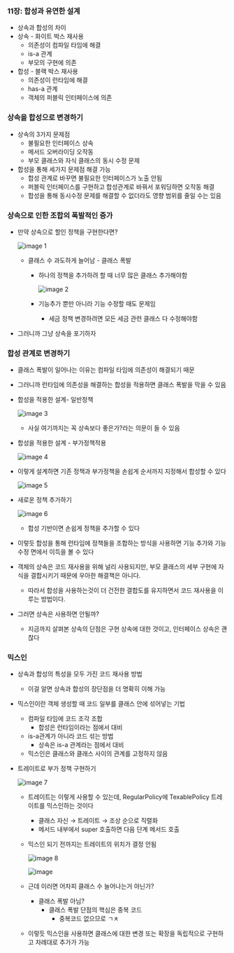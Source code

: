 ### 11장: 합성과 유연한 설계
- 상속과 합성의 차이
- 상속 - 화이트 박스 재사용
    - 의존성이 컴파일 타임에 해결
    - is-a 관계
    - 부모의 구현에 의존
- 합성 - 블랙 박스 재사용
    - 의존성이 런타임에 해결
    - has-a 관계
    - 객체의 퍼블릭 인터페이스에 의존

### 상속을 합성으로 변경하기

- 상속의 3가지 문제점
    - 불필요한 인터페이스 상속
    - 메서드 오버라이딩 오작동
    - 부모 클래스와 자식 클래스의 동시 수정 문제
- 합성을 통해 세가지 문제점 해결 가능
    - 합성 관계로 바꾸면 불필요한 인터페이스가 노출 안됨
    - 퍼블릭 인터페이스를 구현하고 합성관계로 바꿔서 포워딩하면 오작동 해결
    - 합성을 통해 동시수정 문제를 해결할 수 없더라도 영향 범위를 줄일 수는 있음

### 상속으로 인한 조합의 폭발적인 증가

- 만약 상속으로 할인 정책을 구현한다면?
    
    ![image 1](https://github.com/user-attachments/assets/b0fbf2db-dc76-43da-98f8-13b5003caa49)

    
    - 클래스 수 과도하게 늘어남 - 클래스 폭발
        - 하나의 정책을 추가하려 할 때 너무 많은 클래스 추가해야함
            
            ![image 2](https://github.com/user-attachments/assets/336716f7-1c62-4a19-b2c6-5527e6e0abe7)
            
        - 기능추가 뿐만 아니라 기능 수정할 때도 문제임
            - 세금 정책 변경하려면 모든 세금 관련 클래스 다 수정해야함
- 그러니까 그냥 상속을 포기하자

### 합성 관계로 변경하기

- 클래스 폭발이 일어나는 이유는 컴파일 타임에 의존성이 해결되기 때문
- 그러니까 런타임에 의존성을 해결하는 합성을 적용하면 클래스 폭발을 막을 수 있음
- 합성을 적용한 설계- 일반정책
    
    ![image 3](https://github.com/user-attachments/assets/6cdb0eda-b2b0-481e-a162-1f92606fbd85)
    
    - 사실 여기까지는 꼭 상속보다 좋은가?라는 의문이 들 수 있음
- 합성을 적용한 설계 - 부가정책적용
    
    ![image 4](https://github.com/user-attachments/assets/99c6fe53-48e0-4abe-9c25-9b8b3493e9ce)
    
- 이렇게 설계하면 기존 정책과 부가정책을 손쉽게 순서까지 지정해서 합성할 수 있다
    
    ![image 5](https://github.com/user-attachments/assets/0b9ae820-8cf2-41bd-b0d4-95c284158126)
    
- 새로운 정책 추가하기
    
    ![image 6](https://github.com/user-attachments/assets/d28004ca-e779-470f-b6df-a20a2cdce0b9)
    
    - 합성 기반이면 손쉽게 정책을 추가할 수 있다
- 이렇듯 합성을 통해 런타임에 정책들을 조합하는 방식을 사용하면 기능 추가와 기능 수정 면에서 이득을 볼 수 있다
- 객체의 상속은 코드 재사용을 위해 널리 사용되지만, 부모 클래스의 세부 구현에 자식을 결합시키기 때문에 우아한 해결책은 아니다.
    - 따라서 합성을 사용하는것이 더 건전한 결합도를 유지하면서 코드 재사용을 이루는 방법이다.
- 그러면 상속은 사용하면 안될까?
    - 지금까지 살펴본 상속의 단점은 구현 상속에 대한 것이고, 인터페이스 상속은 괜찮다

### 믹스인

- 상속과 합성의 특성을 모두 가진 코드 재사용 방법
    - 이걸 알면 상속과 합성의 장단점을 더 명확히 이해 가능
- 믹스인이란 객체 생성할 때 코드 일부를 클래스 안에 섞어넣는 기법
    - 컴파일 타임에 코드 조각 조합
        - 합성은 런타임이라는 점에서 대비
    - is-a관계가 아니라 코드 섞는 방법
        - 상속은 is-a 관계라는 점에서 대비
    - 믹스인은 클래스와 클래스 사이의 관계를 고정하지 않음
- 트레이트로 부가 정책 구현하기
    
    ![image 7](https://github.com/user-attachments/assets/27755d94-2992-4700-990a-eeb2d48c22ab)
    
    - 트레이트는 이렇게 사용할 수 있는데, RegularPolicy에 TexablePolicy 트레이트를 믹스인하는 것이다
        - 클래스 자신 →  트레이트 → 조상 순으로 직렬화
        - 메서드 내부에서 super 호출하면 다음 단계 메서드 호출
    - 믹스인 되기 전까지는 트레이트의 위치가 결정 안됨
        
        ![image 8](https://github.com/user-attachments/assets/d78f9924-3ff6-4942-bdc4-deadad00a382)
        
        ![image](https://github.com/user-attachments/assets/1eab3a67-1f82-4a51-8aab-cab394a7898b)
        
    - 근데 이러면 어차피 클래스 수 늘어나는거 아닌가?
        - 클래스 폭발 아님?
            - 클래스 폭발 단점의 핵심은 중복 코드
                - 중복코드 없으므로 ㄱㅊ
    - 이렇듯 믹스인을 사용하면 클래스에 대한 변경 또는 확장을 독립적으로 구현하고 차례대로 추가가 가능
